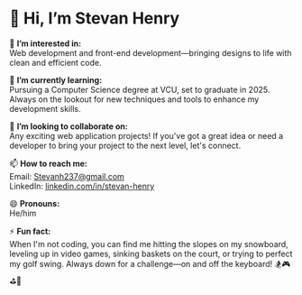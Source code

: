 # 👋 Hi, I’m Stevan Henry

👀 **I’m interested in:**  
Web development and front-end development—bringing designs to life with clean and efficient code.

🌱 **I’m currently learning:**  
Pursuing a Computer Science degree at VCU, set to graduate in 2025. Always on the lookout for new techniques and tools to enhance my development skills.

💞️ **I’m looking to collaborate on:**  
Any exciting web application projects! If you've got a great idea or need a developer to bring your project to the next level, let's connect.

📫 **How to reach me:**  
Email: Stevanh237@gmail.com  
LinkedIn: [linkedin.com/in/stevan-henry](https://linkedin.com/in/stevan-henry)

😄 **Pronouns:**  
He/him

⚡ **Fun fact:**  
When I'm not coding, you can find me hitting the slopes on my snowboard, leveling up in video games, sinking baskets on the court, or trying to perfect my golf swing. Always down for a challenge—on and off the keyboard! 🏂🎮⛳🏀
